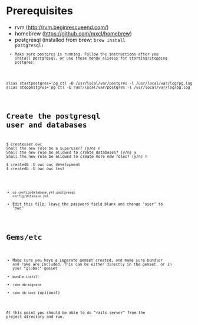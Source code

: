 Prerequisites
=============

* rvm (http://rvm.beginrescueend.com/)
* homebrew (https://github.com/mxcl/homebrew)
* postgresql (installed from brew: <code>brew install postgresql<code>)
* Make sure postgres is running. Follow the instructions after you install postgresql, or use these handy aliases for starting/stopping postgres:

<pre>
alias startpostgres='pg_ctl -D /usr/local/var/postgres -l /usr/local/var/log/pg.log start'
alias stoppostgres='pg_ctl -D /usr/local/var/postgres -l /usr/local/var/log/pg.log stop'
</pre>

Create the postgresql user and databases
========================================

<pre>
$ createuser owc
Shall the new role be a superuser? (y/n) n
Shall the new role be allowed to create databases? (y/n) y
Shall the new role be allowed to create more new roles? (y/n) n

$ createdb -U owc owc_development
$ createdb -U owc owc_test
</pre>

* <code>cp config/database.yml.postgresql config/database.yml</code>
* Edit this file, leave the password field blank and change "user" to "owc"

Gems/etc
========

* Make sure you have a separate gemset created, and make sure bundler and rake are included. This can be either directly in the gemset, or in your "global" gemset
* <code>bundle install</code>
* <code>rake db:migrate</code>
* <code>rake db:seed</code> (optional) 

At this point you should be able to do "rails server" from the project directory and run.

